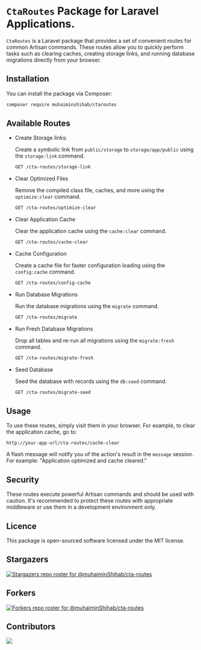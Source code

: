 # `CtaRoutes` Package for Laravel Applications.

`CtaRoutes` is a Laravel package that provides a set of convenient routes for common Artisan commands. These routes allow you to quickly perform tasks such as clearing caches, creating storage links, and running database migrations directly from your browser.

## Installation

You can install the package via Composer:

```bash
composer require muhaiminshihab/ctaroutes
```

## Available Routes
- Create Storage links:

    Create a symbolic link from `public/storage` to `storage/app/public` using the `storage:link` command.

    ```bash
    GET /cta-routes/storage-link
    ```

- Clear Optimized Files

    Remove the compiled class file, caches, and more using the `optimize:clear` command.

    ```bash
    GET /cta-routes/optimize-clear
    ```

- Clear Application Cache

    Clear the application cache using the `cache:clear` command.

    ```bash
    GET /cta-routes/cache-clear
    ```

- Cache Configuration

    Create a cache file for faster configuration loading using the `config:cache` command.

    ```bash
    GET /cta-routes/config-cache
    ```

- Run Database Migrations

    Run the database migrations using the `migrate` command.

    ```bash
    GET /cta-routes/migrate
    ```

- Run Fresh Database Migrations

    Drop all tables and re-run all migrations using the `migrate:fresh` command.

    ```bash
    GET /cta-routes/migrate-fresh
    ```

- Seed Database

    Seed the database with records using the `db:seed` command.

    ```bash
    GET /cta-routes/migrate-seed
    ```

## Usage

To use these routes, simply visit them in your browser. For example, to clear the application cache, go to:

```
http://your-app-url/cta-routes/cache-clear
```

A flash message will notify you of the action's result in the `message` session. For example: "Application optimized and cache cleared."

## Security

These routes execute powerful Artisan commands and should be used with caution. It's recommended to protect these routes with appropriate middleware or use them in a development environment only.

## Licence

This package is open-sourced software licensed under the MIT license.

## Stargazers
[![Stargazers repo roster for @muhaiminShihab/cta-routes](https://reporoster.com/stars/notext/muhaiminShihab/cta-routes)](https://github.com/muhaiminShihab/cta-routes/stargazers)

## Forkers
[![Forkers repo roster for @muhaiminShihab/cta-routes](https://reporoster.com/forks/notext/muhaiminShihab/cta-routes)](https://github.com/muhaiminShihab/cta-routes/network/members)

## Contributors
<a href="https://github.com/muhaiminShihab/cta-routes/graphs/contributors">
  <img src="https://contrib.rocks/image?repo=muhaiminShihab/cta-routes" />
</a>

